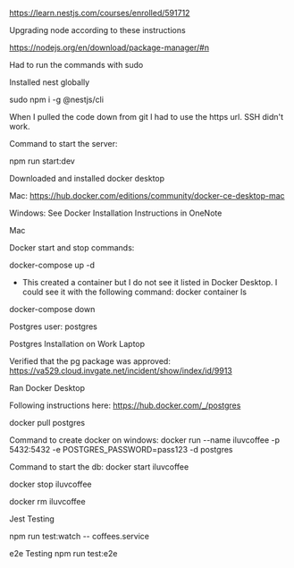 https://learn.nestjs.com/courses/enrolled/591712

Upgrading node according to these instructions

https://nodejs.org/en/download/package-manager/#n

Had to run the commands with sudo

Installed nest globally

sudo npm i -g @nestjs/cli

When I pulled the code down from git I had to use the https url. SSH didn't work.

Command to start the server:

npm run start:dev

Downloaded and installed docker desktop

Mac:
https://hub.docker.com/editions/community/docker-ce-desktop-mac

Windows:
See Docker Installation Instructions in OneNote

Mac

Docker start and stop commands:

docker-compose up -d

- This created a container but I do not see it listed in Docker Desktop. I could see it with the following command:
  docker container ls

docker-compose down

Postgres user: postgres

Postgres Installation on Work Laptop

Verified that the pg package was approved: https://va529.cloud.invgate.net/incident/show/index/id/9913

Ran Docker Desktop

Following instructions here: https://hub.docker.com/_/postgres

docker pull postgres

Command to create docker on windows:
docker run --name iluvcoffee -p 5432:5432 -e POSTGRES_PASSWORD=pass123 -d postgres

Command to start the db:
docker start iluvcoffee

docker stop iluvcoffee

docker rm iluvcoffee

Jest Testing

npm run test:watch -- coffees.service

e2e Testing
npm run test:e2e
